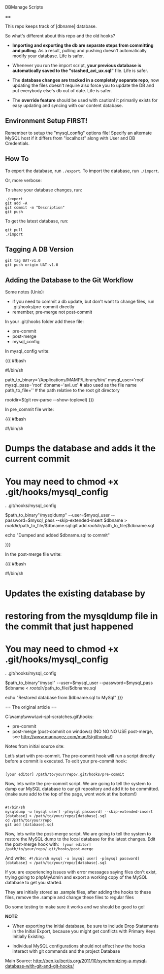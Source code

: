 DBManage Scripts

==

This repo keeps track of [dbname] database.

So what's different about this repo and the old hooks?

- **Importing and exporting the db are separate steps from committing and pulling**. As a result, pulling and pushing doesn't automatically modify your database. Life is safer.
- Whenever you run the import script, **your previous database is automatically saved to the "stashed_avi_ux.sql"** file. Life is safer.

- The **database changes are tracked in a completely separate repo**, now updating the files doesn't require also force you to update the DB and put everybody else's db out of date. Life is safer.
- The **override feature** should be used with caution! it primarily exists for easy updating and syncing with our content database.


Environment Setup FIRST!
--
Remember to setup the "mysql_config" options file! Specify an alternate MySQL host if it differs from "localhost" along with User and DB Credentials.


How To
--

To export the database, run `./export`. To import the database, run `./import`.

Or, more verbose:

To share your database changes, run:

    ./export
    git add -A
    git commit -m "Description"
    git push


To get the latest database, run:

    git pull
    ./import


Tagging A DB Version
--
    git tag UAT-v1.0
    git push origin UAT-v1.0


Adding the Database to the Git Workflow
--

Some notes (Unix):

* if you need to commit a db update, but don't want to change files, run .git/hooks/pre-commit directly
* remember, pre-merge not post-commit

In your .git/hooks folder add these file:

* pre-commit
* post-merge
* mysql_config

In mysql_config write:

{{{
#!bash

#!/bin/sh

path_to_binary='/Applications/MAMP/Library/bin/'
mysql_user='root'
mysql_pass='root'
dbname='avi_ux' # also used as the file name
path_to_file='' # the path relative to the root git directory

rootdir=$(git rev-parse --show-toplevel)
}}}

In pre_commit file write:

{{{
#!bash

#!/bin/sh
# 
# Dumps the database and adds it the current commit
# You may need to chmod +x .git/hooks/mysql_config

. .git/hooks/mysql_config

$path_to_binary"/mysqldump" --user=$mysql_user --password=$mysql_pass --skip-extended-insert $dbname > $rootdir/$path_to_file/$dbname.sql
git add $rootdir/$path_to_file/$dbname.sql

echo "Dumped and added $dbname.sql to commit"

}}}


In the post-merge file write:

{{{
#!bash

#!/bin/sh
# 
# Updates the existing database by 
# restoring from the mysqldump file in the commit that just happened
# 
# You may need to chmod +x .git/hooks/mysql_config

. .git/hooks/mysql_config

$path_to_binary"/mysql" --user=$mysql_user --password=$mysql_pass $dbname  < $rootdir/$path_to_file/$dbname.sql

echo "Restored database from $dbname.sql to MySql"
}}}


== The original article ==

C:\wamp\www\avi-spl-scratches\.git\hooks:
- pre-commit
- post-merge (post-commit on windows) (NO NO NO USE post-merge, see http://www.manpagez.com/man/5/githooks/)

Notes from initial source site:

Let’s start with pre-commit. The pre-commit hook will run a script directly before a commit is executed. To edit your pre-commit hook:

<code>
[your editor] /path/to/your/repo/.git/hooks/pre-commit
</code>

Now, lets write the pre-commit script. We are going to tell the system to dump our MySQL database to our git repository and add it to be committed.
(make sure add to the top of the page, wont work at the bottom!)

<code>
#!/bin/sh
mysqldump -u [mysql user] -p[mysql password] --skip-extended-insert [database] > /path/to/your/repo/[database].sql
cd /path/to/your/repo
git add [database].sql
</code>

Now, lets write the post-merge script. We are going to tell the system to restore the MySQL dump to the local database for the latest changes. Edit the post-merge hook with:
<code>
[your editor] /path/to/your/repo/.git/hooks/post-merge
</code>

And write:
<code>
#!/bin/sh
mysql -u [mysql user] -p[mysql password] [database] < /path/to/your/repo/[database].sql
</code>

If you are experiencing issues with error messages saying files don't exist, trying going to phpMyAdmin and export a working copy of the MySQL database to get you started.


They are initially stored as .sample files, after adding the hooks to these files, remove the .sample and change these files to regular files

Do some testing to make sure it works and we should be good to go!


**NOTE:**

- When exporting the initial database, be sure to include Drop Statements in the Initial Export, because you might get conflicts with Primary Keys Initially Existing.

- Individual MySQL configurations should not affect how the hooks interact with git commands and the project Database


Main Source: http://ben.kulbertis.org/2011/10/synchronizing-a-mysql-database-with-git-and-git-hooks/

